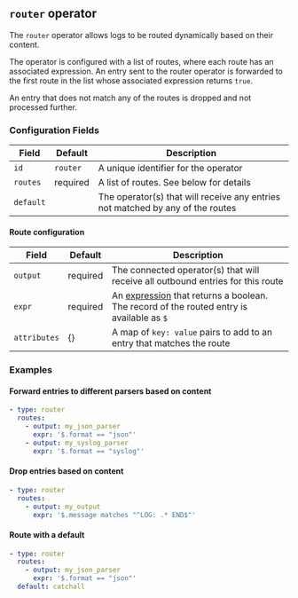 ## `router` operator

The `router` operator allows logs to be routed dynamically based on their content.

The operator is configured with a list of routes, where each route has an associated expression.
An entry sent to the router operator is forwarded to the first route in the list whose associated
expression returns `true`.

An entry that does not match any of the routes is dropped and not processed further.

### Configuration Fields

| Field     | Default  | Description                                                                    | 
| ---       | ---      | ---                                                                            |
| `id`      | `router` | A unique identifier for the operator                                           |
| `routes`  | required | A list of routes. See below for details                                        |
| `default` |          | The operator(s) that will receive any entries not matched by any of the routes |

#### Route configuration

| Field        | Default  | Description                                                                                                           |
| ---          | ---      | ---                                                                                                                   |
| `output`     | required | The connected operator(s) that will receive all outbound entries for this route                                       |
| `expr`       | required | An [expression](/docs/types/expression.md) that returns a boolean. The record of the routed entry is available as `$` |
| `attributes` | {}       | A map of `key: value` pairs to add to an entry that matches the route                                                |


### Examples

#### Forward entries to different parsers based on content

```yaml
- type: router
  routes:
    - output: my_json_parser
      expr: '$.format == "json"'
    - output: my_syslog_parser
      expr: '$.format == "syslog"'
```

#### Drop entries based on content

```yaml
- type: router
  routes:
    - output: my_output
      expr: '$.message matches "^LOG: .* END$"'
```

#### Route with a default

```yaml
- type: router
  routes:
    - output: my_json_parser
      expr: '$.format == "json"'
  default: catchall
```
